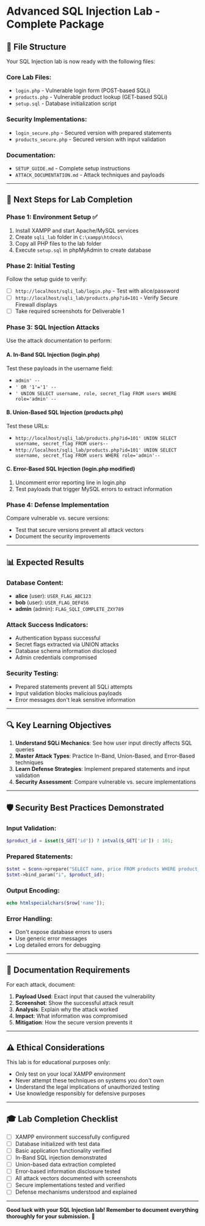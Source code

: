 # Advanced SQL Injection Lab - Complete Package

## 📁 File Structure
Your SQL Injection lab is now ready with the following files:

### Core Lab Files:
- `login.php` - Vulnerable login form (POST-based SQLi)
- `products.php` - Vulnerable product lookup (GET-based SQLi)
- `setup.sql` - Database initialization script

### Security Implementations:
- `login_secure.php` - Secured version with prepared statements
- `products_secure.php` - Secured version with input validation

### Documentation:
- `SETUP_GUIDE.md` - Complete setup instructions
- `ATTACK_DOCUMENTATION.md` - Attack techniques and payloads

---

## 🎯 Next Steps for Lab Completion

### Phase 1: Environment Setup ✅
1. Install XAMPP and start Apache/MySQL services
2. Create `sqli_lab` folder in `C:\xampp\htdocs\`
3. Copy all PHP files to the lab folder
4. Execute `setup.sql` in phpMyAdmin to create database

### Phase 2: Initial Testing
Follow the setup guide to verify:
- [ ] `http://localhost/sqli_lab/login.php` - Test with alice/password
- [ ] `http://localhost/sqli_lab/products.php?id=101` - Verify Secure Firewall displays
- [ ] Take required screenshots for Deliverable 1

### Phase 3: SQL Injection Attacks
Use the attack documentation to perform:

#### A. In-Band SQL Injection (login.php)
Test these payloads in the username field:
- `admin' --`
- `' OR '1'='1' --`
- `' UNION SELECT username, role, secret_flag FROM users WHERE role='admin' --`

#### B. Union-Based SQL Injection (products.php)
Test these URLs:
- `http://localhost/sqli_lab/products.php?id=101' UNION SELECT username, secret_flag FROM users--`
- `http://localhost/sqli_lab/products.php?id=101' UNION SELECT username, secret_flag FROM users WHERE role='admin'--`

#### C. Error-Based SQL Injection (login.php modified)
1. Uncomment error reporting line in login.php
2. Test payloads that trigger MySQL errors to extract information

### Phase 4: Defense Implementation
Compare vulnerable vs. secure versions:
- Test that secure versions prevent all attack vectors
- Document the security improvements

---

## 📊 Expected Results

### Database Content:
- **alice** (user): `USER_FLAG_ABC123`
- **bob** (user): `USER_FLAG_DEF456`
- **admin** (admin): `FLAG_SQLI_COMPLETE_ZXY789`

### Attack Success Indicators:
- Authentication bypass successful
- Secret flags extracted via UNION attacks
- Database schema information disclosed
- Admin credentials compromised

### Security Testing:
- Prepared statements prevent all SQLi attempts
- Input validation blocks malicious payloads
- Error messages don't leak sensitive information

---

## 🔍 Key Learning Objectives

1. **Understand SQLi Mechanics**: See how user input directly affects SQL queries
2. **Master Attack Types**: Practice In-Band, Union-Based, and Error-Based techniques
3. **Learn Defense Strategies**: Implement prepared statements and input validation
4. **Security Assessment**: Compare vulnerable vs. secure implementations

---

## 🛡️ Security Best Practices Demonstrated

### Input Validation:
```php
$product_id = isset($_GET['id']) ? intval($_GET['id']) : 101;
```

### Prepared Statements:
```php
$stmt = $conn->prepare("SELECT name, price FROM products WHERE product_id = ?");
$stmt->bind_param("i", $product_id);
```

### Output Encoding:
```php
echo htmlspecialchars($row['name']);
```

### Error Handling:
- Don't expose database errors to users
- Use generic error messages
- Log detailed errors for debugging

---

## 📸 Documentation Requirements

For each attack, document:
1. **Payload Used**: Exact input that caused the vulnerability
2. **Screenshot**: Show the successful attack result
3. **Analysis**: Explain why the attack worked
4. **Impact**: What information was compromised
5. **Mitigation**: How the secure version prevents it

---

## ⚠️ Ethical Considerations

This lab is for educational purposes only:
- Only test on your local XAMPP environment
- Never attempt these techniques on systems you don't own
- Understand the legal implications of unauthorized testing
- Use knowledge responsibly for defensive purposes

---

## 🎓 Lab Completion Checklist

- [ ] XAMPP environment successfully configured
- [ ] Database initialized with test data
- [ ] Basic application functionality verified
- [ ] In-Band SQL injection demonstrated
- [ ] Union-based data extraction completed
- [ ] Error-based information disclosure tested
- [ ] All attack vectors documented with screenshots
- [ ] Secure implementations tested and verified
- [ ] Defense mechanisms understood and explained

---

**Good luck with your SQL Injection lab! Remember to document everything thoroughly for your submission.** 🚀